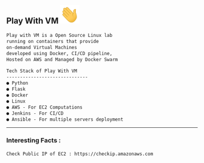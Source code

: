 ## Play With VM <img src="https://raw.githubusercontent.com/ABSphreak/ABSphreak/master/gifs/Hi.gif" width="50px"></h2>
```
Play with VM is a Open Source Linux lab 
running on containers that provide 
on-demand Virtual Machines 
developed using Docker, CI/CD pipeline,
Hosted on AWS and Managed by Docker Swarm
```

```
Tech Stack of Play With VM
------------------------------
● Python 
● Flask
● Docker
● Linux
● AWS - For EC2 Computations
● Jenkins - For CI/CD
● Ansible - For multiple servers deployment
```
-----------------------------------------------

### Interesting Facts :
```
Check Public IP of EC2 : https://checkip.amazonaws.com
```
